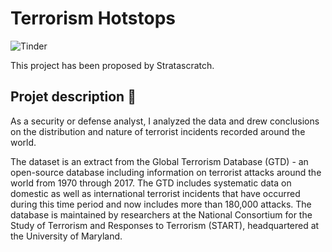 # Terrorism Hotstops

![Tinder](https://cdn.pixabay.com/photo/2020/01/28/12/40/map-of-the-world-4799734_1280.jpg)

This project has been proposed by Stratascratch.

## Projet description 📇

As a security or defense analyst, I analyzed the data and drew conclusions on the distribution and nature of terrorist incidents recorded around the world.

The dataset is an extract from the Global Terrorism Database (GTD) - an open-source database including information on terrorist attacks around the world from 1970 through 2017. The GTD includes systematic data on domestic as well as international terrorist incidents that have occurred during this time period and now includes more than 180,000 attacks. The database is maintained by researchers at the National Consortium for the Study of Terrorism and Responses to Terrorism (START), headquartered at the University of Maryland.